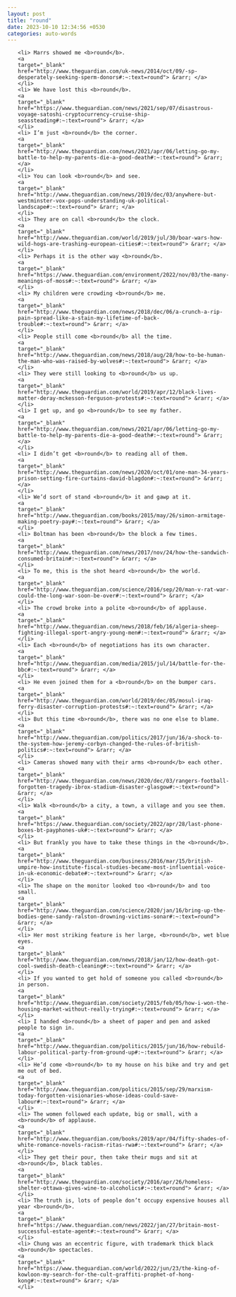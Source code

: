 ```yaml
---
layout: post
title: "round"
date: 2023-10-10 12:34:56 +0530
categories: auto-words
---
```

<ol>

    <li> Marrs showed me <b>round</b>.
    <a 
    target="_blank" 
    href="http://www.theguardian.com/uk-news/2014/oct/09/-sp-desperately-seeking-sperm-donors#:~:text=round"> &rarr; </a>
    </li>
    <li> We have lost this <b>round</b>.
    <a 
    target="_blank" 
    href="https://www.theguardian.com/news/2021/sep/07/disastrous-voyage-satoshi-cryptocurrency-cruise-ship-seassteading#:~:text=round"> &rarr; </a>
    </li>
    <li> I’m just <b>round</b> the corner.
    <a 
    target="_blank" 
    href="http://www.theguardian.com/news/2021/apr/06/letting-go-my-battle-to-help-my-parents-die-a-good-death#:~:text=round"> &rarr; </a>
    </li>
    <li> You can look <b>round</b> and see.
    <a 
    target="_blank" 
    href="http://www.theguardian.com/news/2019/dec/03/anywhere-but-westminster-vox-pops-understanding-uk-political-landscape#:~:text=round"> &rarr; </a>
    </li>
    <li> They are on call <b>round</b> the clock.
    <a 
    target="_blank" 
    href="http://www.theguardian.com/world/2019/jul/30/boar-wars-how-wild-hogs-are-trashing-european-cities#:~:text=round"> &rarr; </a>
    </li>
    <li> Perhaps it is the other way <b>round</b>.
    <a 
    target="_blank" 
    href="https://www.theguardian.com/environment/2022/nov/03/the-many-meanings-of-moss#:~:text=round"> &rarr; </a>
    </li>
    <li> My children were crowding <b>round</b> me.
    <a 
    target="_blank" 
    href="http://www.theguardian.com/news/2018/dec/06/a-crunch-a-rip-pain-spread-like-a-stain-my-lifetime-of-back-trouble#:~:text=round"> &rarr; </a>
    </li>
    <li> People still come <b>round</b> all the time.
    <a 
    target="_blank" 
    href="http://www.theguardian.com/news/2018/aug/28/how-to-be-human-the-man-who-was-raised-by-wolves#:~:text=round"> &rarr; </a>
    </li>
    <li> They were still looking to <b>round</b> us up.
    <a 
    target="_blank" 
    href="http://www.theguardian.com/world/2019/apr/12/black-lives-matter-deray-mckesson-ferguson-protests#:~:text=round"> &rarr; </a>
    </li>
    <li> I get up, and go <b>round</b> to see my father.
    <a 
    target="_blank" 
    href="http://www.theguardian.com/news/2021/apr/06/letting-go-my-battle-to-help-my-parents-die-a-good-death#:~:text=round"> &rarr; </a>
    </li>
    <li> I didn’t get <b>round</b> to reading all of them.
    <a 
    target="_blank" 
    href="http://www.theguardian.com/news/2020/oct/01/one-man-34-years-prison-setting-fire-curtains-david-blagdon#:~:text=round"> &rarr; </a>
    </li>
    <li> We’d sort of stand <b>round</b> it and gawp at it.
    <a 
    target="_blank" 
    href="http://www.theguardian.com/books/2015/may/26/simon-armitage-making-poetry-pay#:~:text=round"> &rarr; </a>
    </li>
    <li> Boltman has been <b>round</b> the block a few times.
    <a 
    target="_blank" 
    href="http://www.theguardian.com/news/2017/nov/24/how-the-sandwich-consumed-britain#:~:text=round"> &rarr; </a>
    </li>
    <li> To me, this is the shot heard <b>round</b> the world.
    <a 
    target="_blank" 
    href="http://www.theguardian.com/science/2016/sep/20/man-v-rat-war-could-the-long-war-soon-be-over#:~:text=round"> &rarr; </a>
    </li>
    <li> The crowd broke into a polite <b>round</b> of applause.
    <a 
    target="_blank" 
    href="http://www.theguardian.com/news/2018/feb/16/algeria-sheep-fighting-illegal-sport-angry-young-men#:~:text=round"> &rarr; </a>
    </li>
    <li> Each <b>round</b> of negotiations has its own character.
    <a 
    target="_blank" 
    href="http://www.theguardian.com/media/2015/jul/14/battle-for-the-bbc#:~:text=round"> &rarr; </a>
    </li>
    <li> He even joined them for a <b>round</b> on the bumper cars.
    <a 
    target="_blank" 
    href="http://www.theguardian.com/world/2019/dec/05/mosul-iraq-ferry-disaster-corruption-protests#:~:text=round"> &rarr; </a>
    </li>
    <li> But this time <b>round</b>, there was no one else to blame.
    <a 
    target="_blank" 
    href="http://www.theguardian.com/politics/2017/jun/16/a-shock-to-the-system-how-jeremy-corbyn-changed-the-rules-of-british-politics#:~:text=round"> &rarr; </a>
    </li>
    <li> Cameras showed many with their arms <b>round</b> each other.
    <a 
    target="_blank" 
    href="http://www.theguardian.com/news/2020/dec/03/rangers-football-forgotten-tragedy-ibrox-stadium-disaster-glasgow#:~:text=round"> &rarr; </a>
    </li>
    <li> Walk <b>round</b> a city, a town, a village and you see them.
    <a 
    target="_blank" 
    href="https://www.theguardian.com/society/2022/apr/28/last-phone-boxes-bt-payphones-uk#:~:text=round"> &rarr; </a>
    </li>
    <li> But frankly you have to take these things in the <b>round</b>.
    <a 
    target="_blank" 
    href="http://www.theguardian.com/business/2016/mar/15/british-umpire-how-institute-fiscal-studies-became-most-influential-voice-in-uk-economic-debate#:~:text=round"> &rarr; </a>
    </li>
    <li> The shape on the monitor looked too <b>round</b> and too small.
    <a 
    target="_blank" 
    href="http://www.theguardian.com/science/2020/jan/16/bring-up-the-bodies-gene-sandy-ralston-drowning-victims-sonar#:~:text=round"> &rarr; </a>
    </li>
    <li> Her most striking feature is her large, <b>round</b>, wet blue eyes.
    <a 
    target="_blank" 
    href="http://www.theguardian.com/news/2018/jan/12/how-death-got-cool-swedish-death-cleaning#:~:text=round"> &rarr; </a>
    </li>
    <li> If you wanted to get hold of someone you called <b>round</b> in person.
    <a 
    target="_blank" 
    href="http://www.theguardian.com/society/2015/feb/05/how-i-won-the-housing-market-without-really-trying#:~:text=round"> &rarr; </a>
    </li>
    <li> I handed <b>round</b> a sheet of paper and pen and asked people to sign in.
    <a 
    target="_blank" 
    href="http://www.theguardian.com/politics/2015/jun/16/how-rebuild-labour-political-party-from-ground-up#:~:text=round"> &rarr; </a>
    </li>
    <li> He’d come <b>round</b> to my house on his bike and try and get me out of bed.
    <a 
    target="_blank" 
    href="http://www.theguardian.com/politics/2015/sep/29/marxism-today-forgotten-visionaries-whose-ideas-could-save-labour#:~:text=round"> &rarr; </a>
    </li>
    <li> The women followed each update, big or small, with a <b>round</b> of applause.
    <a 
    target="_blank" 
    href="http://www.theguardian.com/books/2019/apr/04/fifty-shades-of-white-romance-novels-racism-ritas-rwa#:~:text=round"> &rarr; </a>
    </li>
    <li> They get their pour, then take their mugs and sit at <b>round</b>, black tables.
    <a 
    target="_blank" 
    href="http://www.theguardian.com/society/2016/apr/26/homeless-shelter-ottawa-gives-wine-to-alcoholics#:~:text=round"> &rarr; </a>
    </li>
    <li> The truth is, lots of people don’t occupy expensive houses all year <b>round</b>.
    <a 
    target="_blank" 
    href="https://www.theguardian.com/news/2022/jan/27/britain-most-successful-estate-agent#:~:text=round"> &rarr; </a>
    </li>
    <li> Chung was an eccentric figure, with trademark thick black <b>round</b> spectacles.
    <a 
    target="_blank" 
    href="https://www.theguardian.com/world/2022/jun/23/the-king-of-kowloon-my-search-for-the-cult-graffiti-prophet-of-hong-kong#:~:text=round"> &rarr; </a>
    </li>